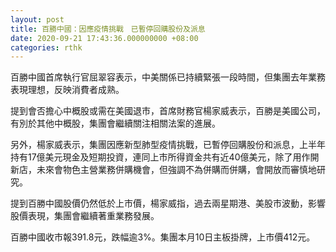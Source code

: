 ```yaml
---
layout: post
title: 百勝中國：因應疫情挑戰　已暫停回購股份及派息
date: 2020-09-21 17:43:36.000000000 +08:00
categories: rthk
---
```


百勝中國首席執行官屈翠容表示，中美關係已持續緊張一段時間，但集團去年業務表現理想，反映消費者成熟。

提到會否擔心中概股或需在美國退市，首席財務官楊家威表示，百勝是美國公司，有別於其他中概股，集團會繼續關注相關法案的進展。

另外，楊家威表示，集團因應新型肺型疫情挑戰，已暫停回購股份和派息，上半年持有17億美元現金及短期投資，連同上市所得資金共有近40億美元，除了用作開新店，未來會物色主營業務併購機會，但強調不為併購而併購，會開放而審慎地研究。

提到百勝中國股價仍然低於上市價，楊家威指，過去兩星期港、美股市波動，影響股價表現，集團會繼續著重業務發展。

百勝中國收市報391.8元，跌幅逾3%。集團本月10日主板掛牌，上市價412元。
